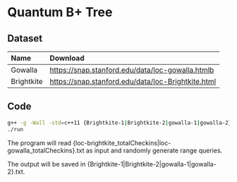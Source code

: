 # Quantum B+ Tree

## Dataset ##
| Name      |   Download  |
| :-------- | :-- |
| Gowalla  |   https://snap.stanford.edu/data/loc-gowalla.htmlb   |
| Brightkite |  https://snap.stanford.edu/data/loc-Brightkite.html  |


## Code ##
``` bash
g++ -g -Wall -std=c++11 {Brightkite-1|Brightkite-2|gowalla-1|gowalla-2}.cpp -o run
./run
```
The program will read {loc-brightkite_totalCheckins|loc-gowalla_totalCheckins}.txt as input and randomly generate range queries. 

The output will be saved in {Brightkite-1|Brightkite-2|gowalla-1|gowalla-2}.txt.